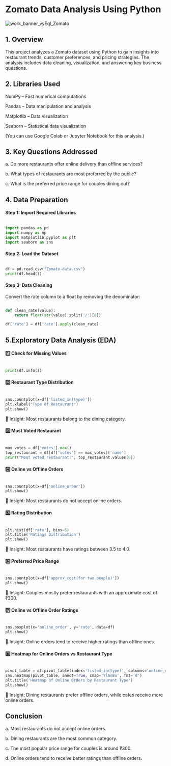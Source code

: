 # Zomato Data Analysis Using Python
![work_banner_vyEql_Zomato](https://github.com/user-attachments/assets/d95ca8d6-ff37-457a-9c4d-b070f98135a4)


## 1. Overview
This project analyzes a Zomato dataset using Python to gain insights into restaurant trends, customer preferences, and pricing strategies. The analysis includes data cleaning, visualization, and answering key business questions.


## 2. Libraries Used
NumPy – Fast numerical computations

Pandas – Data manipulation and analysis

Matplotlib – Data visualization

Seaborn – Statistical data visualization

(You can use Google Colab or Jupyter Notebook for this analysis.)


## 3. Key Questions Addressed
a. Do more restaurants offer online delivery than offline services?

b. What types of restaurants are most preferred by the public?

c. What is the preferred price range for couples dining out?


## 4. Data Preparation

#### Step 1: Import Required Libraries
``` python

import pandas as pd
import numpy as np
import matplotlib.pyplot as plt
import seaborn as sns
```

#### Step 2: Load the Dataset
``` python

df = pd.read_csv("Zomato-data.csv")
print(df.head())
 ```

#### Step 3: Data Cleaning
Convert the rate column to a float by removing the denominator:

``` python

def clean_rate(value):
    return float(str(value).split('/')[0])

df['rate'] = df['rate'].apply(clean_rate)
```

## 5.Exploratory Data Analysis (EDA)

#### 1️⃣ Check for Missing Values

``` python

print(df.info())
```

#### 2️⃣ Restaurant Type Distribution

``` python

sns.countplot(x=df['listed_in(type)'])
plt.xlabel("Type of Restaurant")
plt.show()
```

🔹 Insight: Most restaurants belong to the dining category.

#### 3️⃣ Most Voted Restaurant

```python

max_votes = df['votes'].max()
top_restaurant = df[df['votes'] == max_votes]['name']
print("Most voted restaurant:", top_restaurant.values[0])
 ```


#### 4️⃣ Online vs Offline Orders
``` python

sns.countplot(x=df['online_order'])
plt.show()
```
🔹 Insight: Most restaurants do not accept online orders.

#### 5️⃣ Rating Distribution

``` python

plt.hist(df['rate'], bins=5)
plt.title('Ratings Distribution')
plt.show()
```

🔹 Insight: Most restaurants have ratings between 3.5 to 4.0.

#### 6️⃣ Preferred Price Range
``` python

sns.countplot(x=df['approx_cost(for two people)'])
plt.show()
```

🔹 Insight: Couples mostly prefer restaurants with an approximate cost of ₹300.


#### 7️⃣ Online vs Offline Order Ratings
``` python

sns.boxplot(x='online_order', y='rate', data=df)
plt.show()
```

🔹 Insight: Online orders tend to receive higher ratings than offline ones.

#### 8️⃣ Heatmap for Online Orders vs Restaurant Type
``` python

pivot_table = df.pivot_table(index='listed_in(type)', columns='online_order', aggfunc='size', fill_value=0)
sns.heatmap(pivot_table, annot=True, cmap='YlGnBu', fmt='d')
plt.title('Heatmap of Online Orders by Restaurant Type')
plt.show()
```

🔹 Insight: Dining restaurants prefer offline orders, while cafes receive more online orders.


## Conclusion
a. Most restaurants do not accept online orders.

b. Dining restaurants are the most common category.

c. The most popular price range for couples is around ₹300.

d. Online orders tend to receive better ratings than offline orders.


